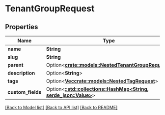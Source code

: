 # TenantGroupRequest

## Properties

Name | Type | Description | Notes
------------ | ------------- | ------------- | -------------
**name** | **String** |  | 
**slug** | **String** |  | 
**parent** | Option<[**crate::models::NestedTenantGroupRequest**](NestedTenantGroupRequest.md)> |  | [optional]
**description** | Option<**String**> |  | [optional]
**tags** | Option<[**Vec<crate::models::NestedTagRequest>**](NestedTagRequest.md)> |  | [optional]
**custom_fields** | Option<[**::std::collections::HashMap<String, serde_json::Value>**](serde_json::Value.md)> |  | [optional]

[[Back to Model list]](../README.md#documentation-for-models) [[Back to API list]](../README.md#documentation-for-api-endpoints) [[Back to README]](../README.md)


